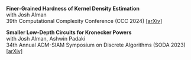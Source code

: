 

<strong>Finer-Grained Hardness of Kernel Density Estimation</strong> \
with Josh Alman \
39th Computational Complexity Conference (CCC 2024) 
[[arXiv]](https://arxiv.org/abs/2407.02372)

<strong>Smaller Low-Depth Circuits for Kronecker Powers</strong> \
with Josh Alman, Ashwin Padaki \
34th Annual ACM-SIAM Symposium on Discrete Algorithms (SODA 2023) 
[[arXiv]](https://arxiv.org/abs/2211.05217)